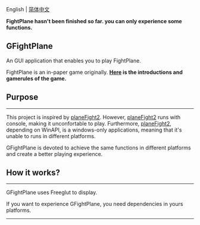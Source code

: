 English | [简体中文](https://github.com/zhr1502/GFightPlane/blob/main/README_zh_cn.md)

**FightPlane hasn't been finished so far. you can only experience some functions.**

## GFightPlane
An GUI application that enables you to play FightPlane.

FightPlane is an in-paper game originally. **[Here](https://github.com/Zjl37/planeFight2/wiki/Game-Introduction) is the introductions and gamerules of the game.**
## Purpose
---
This project is inspired by [planeFight2](https://github.com/Zjl37/planeFight2). However, [planeFight2](https://github.com/Zjl37/planeFight2) runs with console, making it unconfortable to play. Furthermore, [planeFight2](https://github.com/Zjl37/planeFight2), depending on WinAPI, is a windows-only applications, meaning that it's unable to runs in different platforms.

GFightPlane is devoted to achieve the same functions in different platforms and create a better playing experience.
## How it works?
---

GFightPlane uses Freeglut to display.

If you want to experience GFightPlane, you need dependencies in yours platforms.

---
